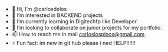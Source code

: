 - 👋 Hi, I’m @carlosdelos
- 👀 I’m interested in BACKEND projects
- 🌱 I’m currently learning in Digitechfp like Developer.
- 💞️ I’m looking to collaborate on junior projects for my portfolio.
- 📫 How to reach me in mail carloslospinos@gmail.com.
- ⚡ Fun fact: im new in git hub please i ned HELP!!!!!!

<!---
carlosdelos/carlosdelos is a ✨ special ✨ repository because its `README.md` (this file) appears on your GitHub profile.
You can click the Preview link to take a look at your changes.
--->
